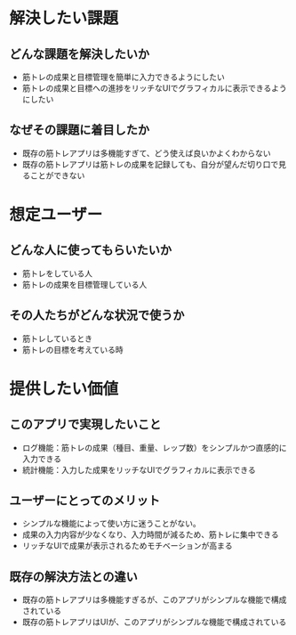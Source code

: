 # 解決したい課題

## どんな課題を解決したいか

- 筋トレの成果と目標管理を簡単に入力できるようにしたい
- 筋トレの成果と目標への進捗をリッチなUIでグラフィカルに表示できるようにしたい

## なぜその課題に着目したか

- 既存の筋トレアプリは多機能すぎて、どう使えば良いかよくわからない
- 既存の筋トレアプリは筋トレの成果を記録しても、自分が望んだ切り口で見ることができない

# 想定ユーザー

## どんな人に使ってもらいたいか

- 筋トレをしている人
- 筋トレの成果を目標管理している人

## その人たちがどんな状況で使うか

- 筋トレしているとき
- 筋トレの目標を考えている時

# 提供したい価値

## このアプリで実現したいこと

- ログ機能：筋トレの成果（種目、重量、レップ数）をシンプルかつ直感的に入力できる
- 統計機能：入力した成果をリッチなUIでグラフィカルに表示できる

## ユーザーにとってのメリット

- シンプルな機能によって使い方に迷うことがない。
- 成果の入力内容が少なくなり、入力時間が減るため、筋トレに集中できる
- リッチなUIで成果が表示されるためモチベーションが高まる

## 既存の解決方法との違い

- 既存の筋トレアプリは多機能すぎるが、このアプリがシンプルな機能で構成されている
- 既存の筋トレアプリはUIが、このアプリがシンプルな機能で構成されている
